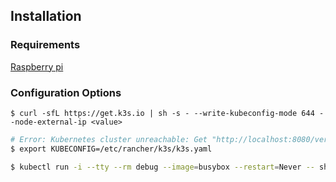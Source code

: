## Installation

### Requirements

[Raspberry pi](https://docs.k3s.io/installation/requirements?os=pi)

### Configuration Options

```
$ curl -sfL https://get.k3s.io | sh -s - --write-kubeconfig-mode 644 --node-external-ip <value>
```


```bash
# Error: Kubernetes cluster unreachable: Get "http://localhost:8080/version": dial tcp [::1]:8080: connect: connection refused
$ export KUBECONFIG=/etc/rancher/k3s/k3s.yaml

$ kubectl run -i --tty --rm debug --image=busybox --restart=Never -- sh
```